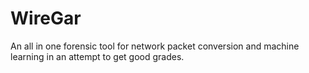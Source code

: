 # WireGar
 An all in one forensic tool for network packet conversion and machine learning in an attempt to get good grades.
